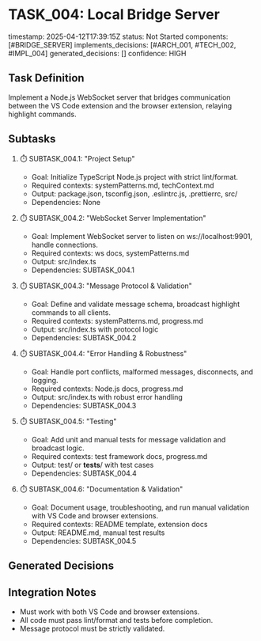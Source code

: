 # TASK_004: Local Bridge Server
timestamp: 2025-04-12T17:39:15Z
status: Not Started
components: [#BRIDGE_SERVER]
implements_decisions: [#ARCH_001, #TECH_002, #IMPL_004]
generated_decisions: []
confidence: HIGH

## Task Definition
Implement a Node.js WebSocket server that bridges communication between the VS Code extension and the browser extension, relaying highlight commands.

## Subtasks
1. ⏱️ SUBTASK_004.1: "Project Setup"
   - Goal: Initialize TypeScript Node.js project with strict lint/format.
   - Required contexts: systemPatterns.md, techContext.md
   - Output: package.json, tsconfig.json, .eslintrc.js, .prettierrc, src/
   - Dependencies: None

2. ⏱️ SUBTASK_004.2: "WebSocket Server Implementation"
   - Goal: Implement WebSocket server to listen on ws://localhost:9901, handle connections.
   - Required contexts: ws docs, systemPatterns.md
   - Output: src/index.ts
   - Dependencies: SUBTASK_004.1

3. ⏱️ SUBTASK_004.3: "Message Protocol & Validation"
   - Goal: Define and validate message schema, broadcast highlight commands to all clients.
   - Required contexts: systemPatterns.md, progress.md
   - Output: src/index.ts with protocol logic
   - Dependencies: SUBTASK_004.2

4. ⏱️ SUBTASK_004.4: "Error Handling & Robustness"
   - Goal: Handle port conflicts, malformed messages, disconnects, and logging.
   - Required contexts: Node.js docs, progress.md
   - Output: src/index.ts with robust error handling
   - Dependencies: SUBTASK_004.3

5. ⏱️ SUBTASK_004.5: "Testing"
   - Goal: Add unit and manual tests for message validation and broadcast logic.
   - Required contexts: test framework docs, progress.md
   - Output: test/ or __tests__/ with test cases
   - Dependencies: SUBTASK_004.4

6. ⏱️ SUBTASK_004.6: "Documentation & Validation"
   - Goal: Document usage, troubleshooting, and run manual validation with VS Code and browser extensions.
   - Required contexts: README template, extension docs
   - Output: README.md, manual test results
   - Dependencies: SUBTASK_004.5

## Generated Decisions
<!-- List any new decisions that arise during implementation -->

## Integration Notes
- Must work with both VS Code and browser extensions.
- All code must pass lint/format and tests before completion.
- Message protocol must be strictly validated.
